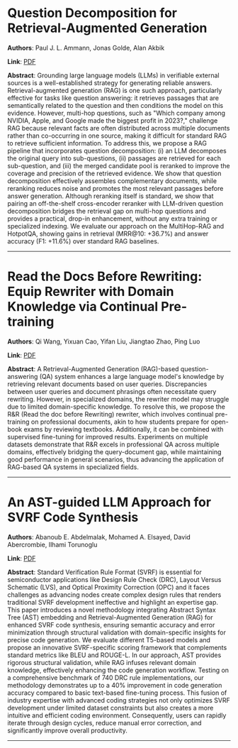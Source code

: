 # Question Decomposition for Retrieval-Augmented Generation 

**Authors**: Paul J. L. Ammann, Jonas Golde, Alan Akbik  

**Link**: [PDF](https://arxiv.org/pdf/2507.00355)  

**Abstract**: Grounding large language models (LLMs) in verifiable external sources is a well-established strategy for generating reliable answers. Retrieval-augmented generation (RAG) is one such approach, particularly effective for tasks like question answering: it retrieves passages that are semantically related to the question and then conditions the model on this evidence. However, multi-hop questions, such as "Which company among NVIDIA, Apple, and Google made the biggest profit in 2023?," challenge RAG because relevant facts are often distributed across multiple documents rather than co-occurring in one source, making it difficult for standard RAG to retrieve sufficient information. To address this, we propose a RAG pipeline that incorporates question decomposition: (i) an LLM decomposes the original query into sub-questions, (ii) passages are retrieved for each sub-question, and (iii) the merged candidate pool is reranked to improve the coverage and precision of the retrieved evidence. We show that question decomposition effectively assembles complementary documents, while reranking reduces noise and promotes the most relevant passages before answer generation. Although reranking itself is standard, we show that pairing an off-the-shelf cross-encoder reranker with LLM-driven question decomposition bridges the retrieval gap on multi-hop questions and provides a practical, drop-in enhancement, without any extra training or specialized indexing. We evaluate our approach on the MultiHop-RAG and HotpotQA, showing gains in retrieval (MRR@10: +36.7%) and answer accuracy (F1: +11.6%) over standard RAG baselines. 

---
# Read the Docs Before Rewriting: Equip Rewriter with Domain Knowledge via Continual Pre-training 

**Authors**: Qi Wang, Yixuan Cao, Yifan Liu, Jiangtao Zhao, Ping Luo  

**Link**: [PDF](https://arxiv.org/pdf/2507.00477)  

**Abstract**: A Retrieval-Augmented Generation (RAG)-based question-answering (QA) system enhances a large language model's knowledge by retrieving relevant documents based on user queries. Discrepancies between user queries and document phrasings often necessitate query rewriting. However, in specialized domains, the rewriter model may struggle due to limited domain-specific knowledge. To resolve this, we propose the R\&R (Read the doc before Rewriting) rewriter, which involves continual pre-training on professional documents, akin to how students prepare for open-book exams by reviewing textbooks. Additionally, it can be combined with supervised fine-tuning for improved results. Experiments on multiple datasets demonstrate that R\&R excels in professional QA across multiple domains, effectively bridging the query-document gap, while maintaining good performance in general scenarios, thus advancing the application of RAG-based QA systems in specialized fields. 

---
# An AST-guided LLM Approach for SVRF Code Synthesis 

**Authors**: Abanoub E. Abdelmalak, Mohamed A. Elsayed, David Abercrombie, Ilhami Torunoglu  

**Link**: [PDF](https://arxiv.org/pdf/2507.00352)  

**Abstract**: Standard Verification Rule Format (SVRF) is essential for semiconductor applications like Design Rule Check (DRC), Layout Versus Schematic (LVS), and Optical Proximity Correction (OPC) and it faces challenges as advancing nodes create complex design rules that renders traditional SVRF development ineffective and highlight an expertise gap. This paper introduces a novel methodology integrating Abstract Syntax Tree (AST) embedding and Retrieval-Augmented Generation (RAG) for enhanced SVRF code synthesis, ensuring semantic accuracy and error minimization through structural validation with domain-specific insights for precise code generation.
We evaluate different T5-based models and propose an innovative SVRF-specific scoring framework that complements standard metrics like BLEU and ROUGE-L. In our approach, AST provides rigorous structural validation, while RAG infuses relevant domain knowledge, effectively enhancing the code generation workflow.
Testing on a comprehensive benchmark of 740 DRC rule implementations, our methodology demonstrates up to a 40\% improvement in code generation accuracy compared to basic text-based fine-tuning process. This fusion of industry expertise with advanced coding strategies not only optimizes SVRF development under limited dataset constraints but also creates a more intuitive and efficient coding environment. Consequently, users can rapidly iterate through design cycles, reduce manual error correction, and significantly improve overall productivity. 

---
